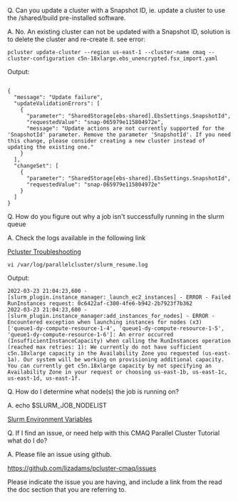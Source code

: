 Q. Can you update a cluster with a Snapshot ID, ie. update a cluster to use the /shared/build pre-installed software.

A. No. An existing cluster can not be updated with a Snapshot ID, solution is to delete the cluster and re-create it. see error:

`pcluster update-cluster --region us-east-1 --cluster-name cmaq --cluster-configuration c5n-18xlarge.ebs_unencrypted.fsx_import.yaml`

Output:

```

{
  "message": "Update failure",
  "updateValidationErrors": [
    {
      "parameter": "SharedStorage[ebs-shared].EbsSettings.SnapshotId",
      "requestedValue": "snap-065979e115804972e",
      "message": "Update actions are not currently supported for the 'SnapshotId' parameter. Remove the parameter 'SnapshotId'. If you need this change, please consider creating a new cluster instead of updating the existing one."
    }
  ],
  "changeSet": [
    {
      "parameter": "SharedStorage[ebs-shared].EbsSettings.SnapshotId",
      "requestedValue": "snap-065979e115804972e"
    }
  ]
}
```

Q. How do you figure out why a job isn't successfully running in the slurm queue

A. Check the logs available in the following link

<a href="https://docs.aws.amazon.com/parallelcluster/latest/ug/troubleshooting.html">Pcluster Troubleshooting</a>

`vi /var/log/parallelcluster/slurm_resume.log`

Output:

```
2022-03-23 21:04:23,600 - [slurm_plugin.instance_manager:_launch_ec2_instances] - ERROR - Failed RunInstances request: 0c6422af-c300-4fe6-b942-2b7923f7b362
2022-03-23 21:04:23,600 - [slurm_plugin.instance_manager:add_instances_for_nodes] - ERROR - Encountered exception when launching instances for nodes (x3) ['queue1-dy-compute-resource-1-4', 'queue1-dy-compute-resource-1-5', 'queue1-dy-compute-resource-1-6']: An error occurred (InsufficientInstanceCapacity) when calling the RunInstances operation (reached max retries: 1): We currently do not have sufficient c5n.18xlarge capacity in the Availability Zone you requested (us-east-1a). Our system will be working on provisioning additional capacity. You can currently get c5n.18xlarge capacity by not specifying an Availability Zone in your request or choosing us-east-1b, us-east-1c, us-east-1d, us-east-1f.
```

Q. How do I determine what node(s) the job is running on?

A. echo $SLURM_JOB_NODELIST

<a href="https://hpcc.umd.edu/hpcc/help/slurmenv.html">Slurm Environment Variables</a>

Q. If I find an issue, or need help with this CMAQ Parallel Cluster Tutorial what do I do?

A. Please file an issue using github.

https://github.com/lizadams/pcluster-cmaq/issues

Please indicate the issue you are having, and include a link from the read the doc section that you are referring to.



